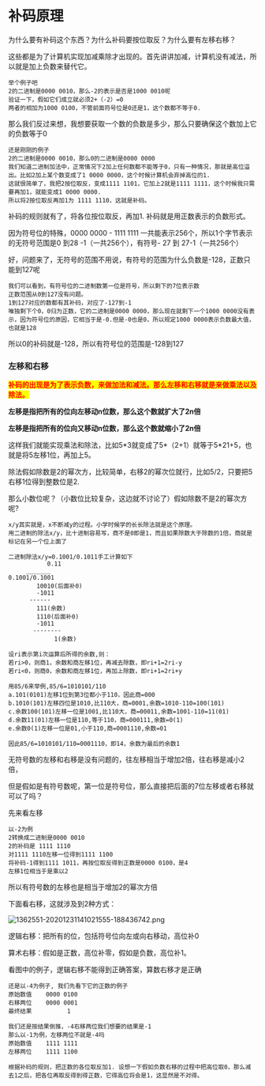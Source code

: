 # 补码原理



为什么要有补码这个东西？为什么补码要按位取反？为什么要有左移右移？

这些都是为了计算机实现加减乘除才出现的。首先讲讲加减，计算机没有减法，所以就是加上负数来替代它。

```
举个例子吧
2的二进制是0000 0010，那么-2的表示是否是1000 0010呢
验证一下，假如它们成立就必须2+（-2）=0
两者的相加为1000 0100，不管前面符号位是0还是1，这个数都不等于0.
```

那么我们反过来想，我想要获取一个数的负数是多少，那么只要确保这个数加上它的负数等于0

```
还是刚刚的例子
2的二进制是0000 0010，那么0的二进制是0000 0000
我们知道二进制加法中，正常情况下2加上任何数都不能等于0，只有一种情况，那就是高位溢出。比如2加上某个数变成了1 0000 0000，这个时候计算机会弃掉高位的1.
这就很简单了，我把2按位取反，变成1111 1101，它加上2就是1111 1111，这个时候我只需要再加1，就能变成1 0000 0000.
所以将2按位取反再加1为 1111 1110，这就是补码。
```

补码的规则就有了，将各位按位取反，再加1. 补码就是用正数表示的负数形式。

因为符号位的特殊，0000 0000 - 1111 1111 一共能表示256个，所以1个字节表示的无符号范围是0 到28 -1（一共256个），有符号- 27 到 27-1（一共256个）

好，问题来了，无符号的范围不用说，有符号的范围为什么负数是-128，正数只能到127呢

```
我们可以看到，有符号位的二进制数第一位是符号，所以剩下的7位表示数
正数范围从0到127没有问题。
1到127对应的数都有其补码，对应了-127到-1
唯独剩下个0，0归为正数，它的二进制是0000 0000，那么现在就剩下一个1000 0000没有表示，因为符号位的原因，它相当于是-0.但是-0也是0，所以规定1000 0000表示负数最大值，也就是128
```

所以0的补码就是-128，所以有符号位的范围是-128到127

### 左移和右移

<mark style="color:red;">**补码的出现是为了表示负数，来做加法和减法。那么左移和右移就是来做乘法以及除法。**</mark>

**左移是指把所有的位向左移动n位数，那么这个数就扩大了2n倍**

**左移是指把所有的位向又移动n位数，那么这个数就缩小了2n倍**

这样我们就能实现乘法和除法，比如5\*3就变成了5\*（2+1）就等于5\*21+5，也就是将5左移1位，再加上5。

除法假如除数是2的幂次方，比较简单，右移2的幂次位就行，比如5/2，只要把5右移1位得到整数位是2.

那么小数位呢？（小数位比较复杂，这边就不讨论了）假如除数不是2的幂次方呢?



```
x/y其实就是，x不断减y的过程。小学时候学的长长除法就是这个原理。
用二进制的除法x/y，比十进制容易写，商不是0即是1，而且如果除数大于除数的1倍，商就是标记在另一个位上面了

二进制除法x/y=0.1001/0.1011手工计算如下
           0.11  
     _______
0.1001/0.1001
        10010(后面补0)
        -1011
      ------
        111(余数)
        1110(后面补0)
        -1011
       --------
             1(余数)
           
设ri表示第i次运算后所得的余数,则：
若ri>0，则商1，余数和商左移1位，再减去除数，即ri+1=2ri-y
若ri<0，则商0，余数和商左移1位，再加上除数，即ri+1=2ri+y

用85/6来举例,85/6=1010101/110
a.101(0101)左移1位到第3位都小于110，因此商=000
b.1010(101)左移四位是1010,比110大，商=0001,余数=1010-110=100(101)
c.余数100(101)左移一位是1001,比110大，商=00011,余数=1001-110=11(01)
d.余数11(01)左移一位是110,等于110，商=000111,余数=0(1)
e.余数0(1)左移一位是01,小于110,商=0001110,余数=01

因此85/6=1010101/110=0001110，即14，余数为最后的余数1    
```

&#x20;

无符号数的左移和右移是没有问题的，往左移相当于增加2倍，往右移是减小2倍，

但是假如是有符号数呢，第一位是符号位，那么直接把后面的7位左移或者右移就可以了吗？

先来看左移

```
以-2为例
2转换成二进制是0000 0010
2的补码是 1111 1110
对1111 1110左移一位得到1111 1100
将补码-1得到1111 1011，再按位取反得到正数是0000 0100，是4
左移1位相当于是乘以2
```

所以有符号数的左移也是相当于增加2的幂次方倍

下面看右移，这就涉及到2种方式：



![1362551-20201231141021555-188436742.png](https://s2.loli.net/2022/04/20/UOvQ5VWGFqLdf8p.png)

&#x20;

逻辑右移：把所有的位，包括符号位向左或向右移动，高位补0

算术右移：假如是正数，高位补零，假如是负数，高位补1。

看图中的例子，逻辑右移不能得到正确答案，算数右移才是正确

```
还是以-4为例子, 我们先看下它的正数的例子
原始数值    0000 0100     
右移两位    0000 0001
最终结果          1

我们还是按结果倒推，-4右移两位我们想要的结果是-1
那么以-1为例，左移两位不就是-4吗
原始数值    1111 1111
左移两位    1111 1100

根据补码的规则，把正数的各位取反加1. 设想一下假如负数右移的过程中把高位取0，那么减去1之后，把各位再取反得到得正数，它得高位将会是1，这显然是不对得。
```
